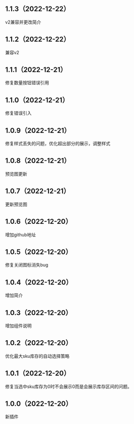 ## 1.1.3（2022-12-22）
v2兼容并更改简介
## 1.1.2（2022-12-22）
兼容v2
## 1.1.1（2022-12-21）
修复数量按钮错误引用
## 1.1.0（2022-12-21）
修复错误引入
## 1.0.9（2022-12-21）
修复样式丢失的问题，优化超出部分的展示，调整样式
## 1.0.8（2022-12-21）
预览图更新
## 1.0.7（2022-12-21）
更新预览图
## 1.0.6（2022-12-20）
增加github地址
## 1.0.5（2022-12-20）
修复关闭图标消失bug
## 1.0.4（2022-12-20）
增加简介
## 1.0.3（2022-12-20）
增加组件说明
## 1.0.2（2022-12-20）
优化最大sku库存的自动选择策略
## 1.0.1（2022-12-20）
修复当选中sku库存为0时不会展示0而是会展示库存区间的问题。
## 1.0.0（2022-12-20）
新插件